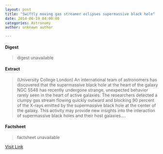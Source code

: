 ```yaml
---
layout: post
title: "Swiftly moving gas streamer eclipses supermassive black hole"
date: 2014-06-19 04:00:00
categories: Astronomy
author: unknown author

---
```



#### Digest
>digest unavailable

#### Extract
>(University College London) An international team of astronomers has discovered that the supermassive black hole at the heart of the galaxy NGC 5548 has recently undergone strange, unexpected behavior rarely seen in the heart of active galaxies. The researchers detected a clumpy gas stream flowing quickly outward and blocking 90 percent of the X-rays emitted by the supermassive black hole at the center of the galaxy. This activity may provide new insights into the interaction of supermassive black holes and their host galaxies....

#### Factsheet
>factsheet unavailable

[Visit Link](http://www.eurekalert.org/pub_releases/2014-06/ucl-smg061714.php)


